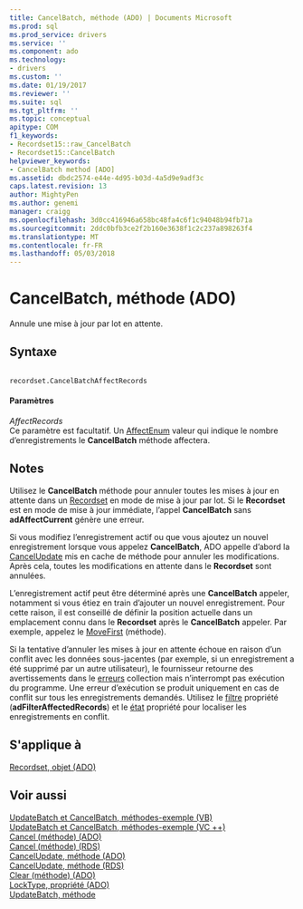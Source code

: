 ```yaml
---
title: CancelBatch, méthode (ADO) | Documents Microsoft
ms.prod: sql
ms.prod_service: drivers
ms.service: ''
ms.component: ado
ms.technology:
- drivers
ms.custom: ''
ms.date: 01/19/2017
ms.reviewer: ''
ms.suite: sql
ms.tgt_pltfrm: ''
ms.topic: conceptual
apitype: COM
f1_keywords:
- Recordset15::raw_CancelBatch
- Recordset15::CancelBatch
helpviewer_keywords:
- CancelBatch method [ADO]
ms.assetid: dbdc2574-e44e-4d95-b03d-4a5d9e9adf3c
caps.latest.revision: 13
author: MightyPen
ms.author: genemi
manager: craigg
ms.openlocfilehash: 3d0cc416946a658bc48fa4c6f1c94048b94fb71a
ms.sourcegitcommit: 2ddc0bfb3ce2f2b160e3638f1c2c237a898263f4
ms.translationtype: MT
ms.contentlocale: fr-FR
ms.lasthandoff: 05/03/2018
---
```

# <a name="cancelbatch-method-ado"></a>CancelBatch, méthode (ADO)
Annule une mise à jour par lot en attente.  
  
## <a name="syntax"></a>Syntaxe  
  
```  
  
recordset.CancelBatchAffectRecords  
```  
  
#### <a name="parameters"></a>Paramètres  
 *AffectRecords*  
 Ce paramètre est facultatif. Un [AffectEnum](../../../ado/reference/ado-api/affectenum.md) valeur qui indique le nombre d’enregistrements le **CancelBatch** méthode affectera.  
  
## <a name="remarks"></a>Notes  
 Utilisez le **CancelBatch** méthode pour annuler toutes les mises à jour en attente dans un [Recordset](../../../ado/reference/ado-api/recordset-object-ado.md) en mode de mise à jour par lot. Si le **Recordset** est en mode de mise à jour immédiate, l’appel **CancelBatch** sans **adAffectCurrent** génère une erreur.  
  
 Si vous modifiez l’enregistrement actif ou que vous ajoutez un nouvel enregistrement lorsque vous appelez **CancelBatch**, ADO appelle d’abord la [CancelUpdate](../../../ado/reference/ado-api/cancelupdate-method-ado.md) mis en cache de méthode pour annuler les modifications. Après cela, toutes les modifications en attente dans le **Recordset** sont annulées.  
  
 L’enregistrement actif peut être déterminé après une **CancelBatch** appeler, notamment si vous étiez en train d’ajouter un nouvel enregistrement. Pour cette raison, il est conseillé de définir la position actuelle dans un emplacement connu dans le **Recordset** après le **CancelBatch** appeler. Par exemple, appelez le [MoveFirst](../../../ado/reference/ado-api/movefirst-movelast-movenext-and-moveprevious-methods-ado.md) (méthode).  
  
 Si la tentative d’annuler les mises à jour en attente échoue en raison d’un conflit avec les données sous-jacentes (par exemple, si un enregistrement a été supprimé par un autre utilisateur), le fournisseur retourne des avertissements dans le [erreurs](../../../ado/reference/ado-api/errors-collection-ado.md) collection mais n’interrompt pas exécution du programme. Une erreur d’exécution se produit uniquement en cas de conflit sur tous les enregistrements demandés. Utilisez le [filtre](../../../ado/reference/ado-api/filter-property.md) propriété (**adFilterAffectedRecords**) et le [état](../../../ado/reference/ado-api/status-property-ado-recordset.md) propriété pour localiser les enregistrements en conflit.  
  
## <a name="applies-to"></a>S'applique à  
 [Recordset, objet (ADO)](../../../ado/reference/ado-api/recordset-object-ado.md)  
  
## <a name="see-also"></a>Voir aussi  
 [UpdateBatch et CancelBatch, méthodes-exemple (VB)](../../../ado/reference/ado-api/updatebatch-and-cancelbatch-methods-example-vb.md)   
 [UpdateBatch et CancelBatch, méthodes-exemple (VC ++)](../../../ado/reference/ado-api/updatebatch-and-cancelbatch-methods-example-vc.md)   
 [Cancel (méthode) (ADO)](../../../ado/reference/ado-api/cancel-method-ado.md)   
 [Cancel (méthode) (RDS)](../../../ado/reference/rds-api/cancel-method-rds.md)   
 [CancelUpdate, méthode (ADO)](../../../ado/reference/ado-api/cancelupdate-method-ado.md)   
 [CancelUpdate, méthode (RDS)](../../../ado/reference/rds-api/cancelupdate-method-rds.md)   
 [Clear (méthode) (ADO)](../../../ado/reference/ado-api/clear-method-ado.md)   
 [LockType, propriété (ADO)](../../../ado/reference/ado-api/locktype-property-ado.md)   
 [UpdateBatch, méthode](../../../ado/reference/ado-api/updatebatch-method.md)
